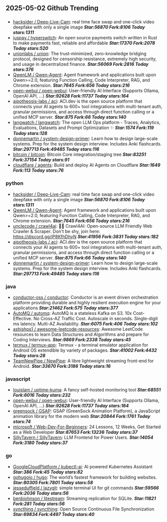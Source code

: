 ## 2025-05-02 Github Trending

### 
* [hacksider / Deep-Live-Cam](https://github.com/hacksider/Deep-Live-Cam): real time face swap and one-click video deepfake with only a single image ***Star:56870 Fork:8106 Today stars:1311***
* [juspay / hyperswitch](https://github.com/juspay/hyperswitch): An open source payments switch written in Rust to make payments fast, reliable and affordable ***Star:17370 Fork:2078 Today stars:520***
* [unionlabs / union](https://github.com/unionlabs/union): The trust-minimized, zero-knowledge bridging protocol, designed for censorship resistance, extremely high security, and usage in decentralized finance. ***Star:56069 Fork:2816 Today stars:376***
* [QwenLM / Qwen-Agent](https://github.com/QwenLM/Qwen-Agent): Agent framework and applications built upon Qwen>=2.0, featuring Function Calling, Code Interpreter, RAG, and Chrome extension. ***Star:7645 Fork:656 Today stars:216***
* [open-webui / open-webui](https://github.com/open-webui/open-webui): User-friendly AI Interface (Supports Ollama, OpenAI API, ...) ***Star:92628 Fork:11737 Today stars:164***
* [aipotheosis-labs / aci](https://github.com/aipotheosis-labs/aci): ACI.dev is the open source platform that connects your AI agents to 600+ tool integrations with multi-tenant auth, granular permissions, and access through direct function calling or a unified MCP server. ***Star:875 Fork:66 Today stars:140***
* [langwatch / langwatch](https://github.com/langwatch/langwatch): The open LLM Ops platform - Traces, Analytics, Evaluations, Datasets and Prompt Optimization ✨ ***Star:1574 Fork:119 Today stars:128***
* [donnemartin / system-design-primer](https://github.com/donnemartin/system-design-primer): Learn how to design large-scale systems. Prep for the system design interview. Includes Anki flashcards. ***Star:297713 Fork:49485 Today stars:116***
* [bitcoin / bitcoin](https://github.com/bitcoin/bitcoin): Bitcoin Core integration/staging tree ***Star:83251 Fork:37154 Today stars:91***
* [cloudflare / agents](https://github.com/cloudflare/agents): Build and deploy AI Agents on Cloudflare ***Star:1649 Fork:113 Today stars:76***

### python
* [hacksider / Deep-Live-Cam](https://github.com/hacksider/Deep-Live-Cam): real time face swap and one-click video deepfake with only a single image ***Star:56870 Fork:8106 Today stars:1311***
* [QwenLM / Qwen-Agent](https://github.com/QwenLM/Qwen-Agent): Agent framework and applications built upon Qwen>=2.0, featuring Function Calling, Code Interpreter, RAG, and Chrome extension. ***Star:7645 Fork:656 Today stars:216***
* [unclecode / crawl4ai](https://github.com/unclecode/crawl4ai): 🚀🤖 Crawl4AI: Open-source LLM Friendly Web Crawler & Scraper. Don't be shy, join here: https://discord.gg/jP8KfhDhyN ***Star:41956 Fork:3831 Today stars:182***
* [aipotheosis-labs / aci](https://github.com/aipotheosis-labs/aci): ACI.dev is the open source platform that connects your AI agents to 600+ tool integrations with multi-tenant auth, granular permissions, and access through direct function calling or a unified MCP server. ***Star:875 Fork:66 Today stars:140***
* [donnemartin / system-design-primer](https://github.com/donnemartin/system-design-primer): Learn how to design large-scale systems. Prep for the system design interview. Includes Anki flashcards. ***Star:297713 Fork:49485 Today stars:116***

### java
* [conductor-oss / conductor](https://github.com/conductor-oss/conductor): Conductor is an event driven orchestration platform providing durable and highly resilient execution engine for your applications ***Star:21462 Fork:575 Today stars:377***
* [AutoMQ / automq](https://github.com/AutoMQ/automq): AutoMQ is a stateless Kafka on S3. 10x Cost-Effective. No Cross-AZ Traffic Cost. Autoscale in seconds. Single-digit ms latency. Multi-AZ Availability. ***Star:6075 Fork:406 Today stars:102***
* [ashishps1 / awesome-leetcode-resources](https://github.com/ashishps1/awesome-leetcode-resources): Awesome LeetCode resources to learn Data Structures and Algorithms and prepare for Coding Interviews. ***Star:9869 Fork:2338 Today stars:45***
* [termux / termux-app](https://github.com/termux/termux-app): Termux - a terminal emulator application for Android OS extendible by variety of packages. ***Star:41002 Fork:4432 Today stars:28***
* [TeamNewPipe / NewPipe](https://github.com/TeamNewPipe/NewPipe): A libre lightweight streaming front-end for Android. ***Star:33670 Fork:3186 Today stars:16***

### javascript
* [louislam / uptime-kuma](https://github.com/louislam/uptime-kuma): A fancy self-hosted monitoring tool ***Star:68551 Fork:6016 Today stars:232***
* [open-webui / open-webui](https://github.com/open-webui/open-webui): User-friendly AI Interface (Supports Ollama, OpenAI API, ...) ***Star:92628 Fork:11737 Today stars:164***
* [greensock / GSAP](https://github.com/greensock/GSAP): GSAP (GreenSock Animation Platform), a JavaScript animation library for the modern web ***Star:20844 Fork:1761 Today stars:74***
* [microsoft / Web-Dev-For-Beginners](https://github.com/microsoft/Web-Dev-For-Beginners): 24 Lessons, 12 Weeks, Get Started as a Web Developer ***Star:87653 Fork:13236 Today stars:37***
* [SillyTavern / SillyTavern](https://github.com/SillyTavern/SillyTavern): LLM Frontend for Power Users. ***Star:14054 Fork:3180 Today stars:37***

### go
* [GoogleCloudPlatform / kubectl-ai](https://github.com/GoogleCloudPlatform/kubectl-ai): AI powered Kubernetes Assistant ***Star:386 Fork:45 Today stars:82***
* [gohugoio / hugo](https://github.com/gohugoio/hugo): The world’s fastest framework for building websites. ***Star:80305 Fork:7801 Today stars:58***
* [jesseduffield / lazygit](https://github.com/jesseduffield/lazygit): simple terminal UI for git commands ***Star:59566 Fork:2036 Today stars:56***
* [benbjohnson / litestream](https://github.com/benbjohnson/litestream): Streaming replication for SQLite. ***Star:11821 Fork:281 Today stars:56***
* [syncthing / syncthing](https://github.com/syncthing/syncthing): Open Source Continuous File Synchronization ***Star:69834 Fork:4497 Today stars:40***
